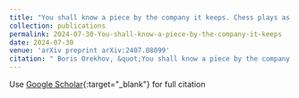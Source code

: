 ```yaml
---
title: "You shall know a piece by the company it keeps. Chess plays as a data for word2vec models"
collection: publications
permalink: 2024-07-30-You-shall-know-a-piece-by-the-company-it-keeps
date: 2024-07-30
venue: 'arXiv preprint arXiv:2407.08099'
citation: " Boris Orekhov, &quot;You shall know a piece by the company it keeps. Chess plays as a data for word2vec models&quot; arXiv preprint arXiv:2407.19600, 2024."
---
```

Use [Google Scholar](https://scholar.google.com/scholar?q=You+shall+know+a+piece+by+the+company+it+keeps.+Chess+plays+as+a+data+for+word2vec+models){:target="_blank"} for full citation
